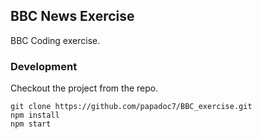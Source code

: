 ## BBC News Exercise

BBC Coding exercise.


### Development
Checkout the project from the repo.

```
git clone https://github.com/papadoc7/BBC_exercise.git
npm install
npm start
```
